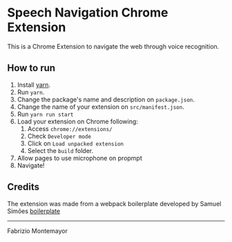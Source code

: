 # Speech Navigation Chrome Extension

This is a Chrome Extension to navigate the web through voice recognition.

## How to run

1. Install [yarn](https://yarnpkg.com/lang/en/docs/install/).
2. Run `yarn`.
3. Change the package's name and description on `package.json`.
4. Change the name of your extension on `src/manifest.json`.
5. Run `yarn run start`
6. Load your extension on Chrome following:
   1. Access `chrome://extensions/`
   2. Check `Developer mode`
   3. Click on `Load unpacked extension`
   4. Select the `build` folder.
7. Allow pages to use microphone on propmpt
8. Navigate!

## Credits

The extension was made from a webpack boilerplate developed by Samuel Simões [boilerplate](https://github.com/samuelsimoes/chrome-extension-webpack-boilerplate)

-- --

Fabrizio Montemayor
